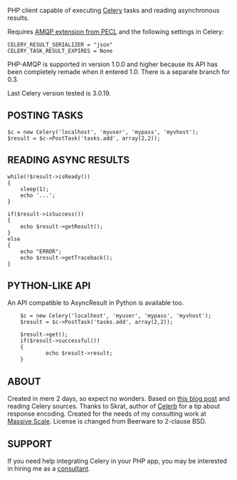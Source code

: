 PHP client capable of executing [Celery](http://celeryproject.org/) tasks and reading asynchronous results.

Requires [AMQP extension from PECL](http://www.php.net/manual/en/amqp.setup.php) and the following settings in Celery:

	CELERY_RESULT_SERIALIZER = "json"
	CELERY_TASK_RESULT_EXPIRES = None

PHP-AMQP is supported in version 1.0.0 and higher because its API has been completely remade when it entered 1.0. 
There is a separate branch for 0.3.

Last Celery version tested is 3.0.19.

## POSTING TASKS                                                                                                                           

	$c = new Celery('localhost', 'myuser', 'mypass', 'myvhost');
	$result = $c->PostTask('tasks.add', array(2,2));

## READING ASYNC RESULTS

	while(!$result->isReady())
	{
		sleep(1);
		echo '...';
	}

	if($result->isSuccess())
	{
		echo $result->getResult();
	}
	else
	{
		echo "ERROR";
		echo $result->getTraceback();
	}

## PYTHON-LIKE API

An API compatible to AsyncResult in Python is available too.

        $c = new Celery('localhost', 'myuser', 'mypass', 'myvhost');
        $result = $c->PostTask('tasks.add', array(2,2));

        $result->get();
        if($result->successful())
        {
                echo $result->result;
        }


## ABOUT

Created in mere 2 days, so expect no wonders. Based on [this blog post](http://www.toforge.com/2011/01/run-celery-tasks-from-php/) and reading Celery sources. Thanks to Skrat, author of [Celerb](https://github.com/skrat/celerb) for a tip about response encoding. Created for the needs of my consulting work at [Massive Scale](http://massivescale.net/).
License is changed from Beerware to 2-clause BSD.

## SUPPORT

If you need help integrating Celery in your PHP app, you may be interested in hiring me as a [consultant](http://massivescale.net/performance-for-developers.html).
